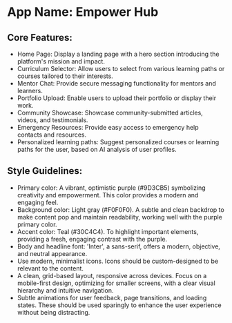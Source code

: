 # **App Name**: Empower Hub

## Core Features:

- Home Page: Display a landing page with a hero section introducing the platform's mission and impact.
- Curriculum Selector: Allow users to select from various learning paths or courses tailored to their interests.
- Mentor Chat: Provide secure messaging functionality for mentors and learners.
- Portfolio Upload: Enable users to upload their portfolio or display their work.
- Community Showcase: Showcase community-submitted articles, videos, and testimonials.
- Emergency Resources: Provide easy access to emergency help contacts and resources.
- Personalized learning paths: Suggest personalized courses or learning paths for the user, based on AI analysis of user profiles.

## Style Guidelines:

- Primary color: A vibrant, optimistic purple (#9D3CB5) symbolizing creativity and empowerment. This color provides a modern and engaging feel.
- Background color: Light gray (#F0F0F0). A subtle and clean backdrop to make content pop and maintain readability, working well with the purple primary color.
- Accent color: Teal (#30C4C4). To highlight important elements, providing a fresh, engaging contrast with the purple.
- Body and headline font: 'Inter', a sans-serif, offers a modern, objective, and neutral appearance.
- Use modern, minimalist icons. Icons should be custom-designed to be relevant to the content.
- A clean, grid-based layout, responsive across devices. Focus on a mobile-first design, optimizing for smaller screens, with a clear visual hierarchy and intuitive navigation.
- Subtle animations for user feedback, page transitions, and loading states. These should be used sparingly to enhance the user experience without being distracting.